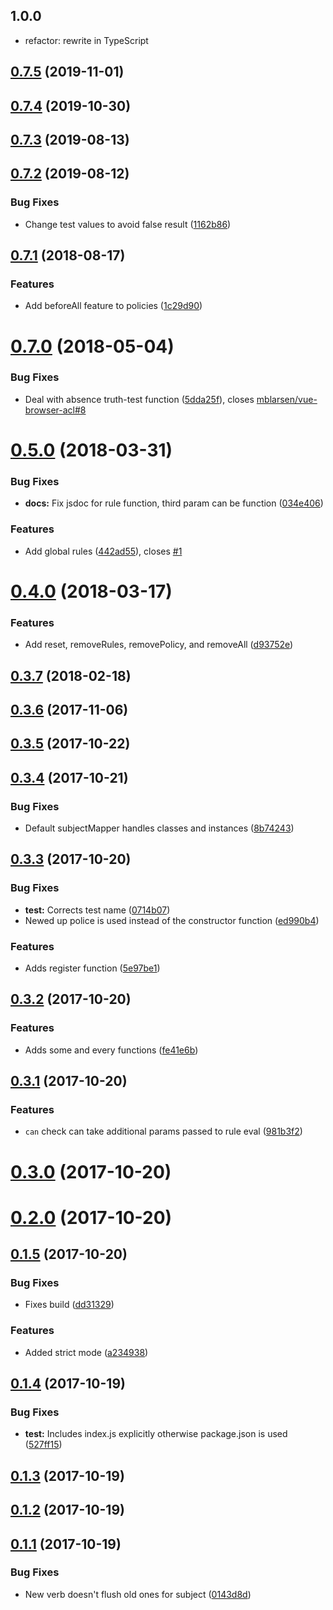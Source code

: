 ## 1.0.0

- refactor: rewrite in TypeScript

## [0.7.5](https://github.com/mblarsen/browser-acl/compare/v0.7.4...v0.7.5) (2019-11-01)

## [0.7.4](https://github.com/mblarsen/browser-acl/compare/v0.7.3...v0.7.4) (2019-10-30)

## [0.7.3](https://github.com/mblarsen/browser-acl/compare/v0.7.2...v0.7.3) (2019-08-13)

## [0.7.2](https://github.com/mblarsen/browser-acl/compare/v0.7.1...v0.7.2) (2019-08-12)

### Bug Fixes

- Change test values to avoid false result ([1162b86](https://github.com/mblarsen/browser-acl/commit/1162b86))

## [0.7.1](https://github.com/mblarsen/browser-acl/compare/v0.7.0...v0.7.1) (2018-08-17)

### Features

- Add beforeAll feature to policies ([1c29d90](https://github.com/mblarsen/browser-acl/commit/1c29d90))

# [0.7.0](https://github.com/mblarsen/browser-acl/compare/v0.5.0...v0.7.0) (2018-05-04)

### Bug Fixes

- Deal with absence truth-test function ([5dda25f](https://github.com/mblarsen/browser-acl/commit/5dda25f)), closes [mblarsen/vue-browser-acl#8](https://github.com/mblarsen/vue-browser-acl/issues/8)

# [0.5.0](https://github.com/mblarsen/browser-acl/compare/v0.4.0...v0.5.0) (2018-03-31)

### Bug Fixes

- **docs:** Fix jsdoc for rule function, third param can be function ([034e406](https://github.com/mblarsen/browser-acl/commit/034e406))

### Features

- Add global rules ([442ad55](https://github.com/mblarsen/browser-acl/commit/442ad55)), closes [#1](https://github.com/mblarsen/browser-acl/issues/1)

# [0.4.0](https://github.com/mblarsen/browser-acl/compare/v0.3.7...v0.4.0) (2018-03-17)

### Features

- Add reset, removeRules, removePolicy, and removeAll ([d93752e](https://github.com/mblarsen/browser-acl/commit/d93752e))

## [0.3.7](https://github.com/mblarsen/browser-acl/compare/v0.3.6...v0.3.7) (2018-02-18)

## [0.3.6](https://github.com/mblarsen/browser-acl/compare/v0.3.5...v0.3.6) (2017-11-06)

## [0.3.5](https://github.com/mblarsen/browser-acl/compare/v0.3.4...v0.3.5) (2017-10-22)

## [0.3.4](https://github.com/mblarsen/browser-acl/compare/v0.3.3...v0.3.4) (2017-10-21)

### Bug Fixes

- Default subjectMapper handles classes and instances ([8b74243](https://github.com/mblarsen/browser-acl/commit/8b74243))

## [0.3.3](https://github.com/mblarsen/browser-acl/compare/v0.3.2...v0.3.3) (2017-10-20)

### Bug Fixes

- **test:** Corrects test name ([0714b07](https://github.com/mblarsen/browser-acl/commit/0714b07))
- Newed up police is used instead of the constructor function ([ed990b4](https://github.com/mblarsen/browser-acl/commit/ed990b4))

### Features

- Adds register function ([5e97be1](https://github.com/mblarsen/browser-acl/commit/5e97be1))

## [0.3.2](https://github.com/mblarsen/browser-acl/compare/v0.3.1...v0.3.2) (2017-10-20)

### Features

- Adds some and every functions ([fe41e6b](https://github.com/mblarsen/browser-acl/commit/fe41e6b))

## [0.3.1](https://github.com/mblarsen/browser-acl/compare/v0.3.0...v0.3.1) (2017-10-20)

### Features

- `can` check can take additional params passed to rule eval ([981b3f2](https://github.com/mblarsen/browser-acl/commit/981b3f2))

# [0.3.0](https://github.com/mblarsen/browser-acl/compare/v0.2.0...v0.3.0) (2017-10-20)

# [0.2.0](https://github.com/mblarsen/browser-acl/compare/v0.1.5...v0.2.0) (2017-10-20)

## [0.1.5](https://github.com/mblarsen/browser-acl/compare/v0.1.4...v0.1.5) (2017-10-20)

### Bug Fixes

- Fixes build ([dd31329](https://github.com/mblarsen/browser-acl/commit/dd31329))

### Features

- Added strict mode ([a234938](https://github.com/mblarsen/browser-acl/commit/a234938))

## [0.1.4](https://github.com/mblarsen/browser-acl/compare/v0.1.3...v0.1.4) (2017-10-19)

### Bug Fixes

- **test:** Includes index.js explicitly otherwise package.json is used ([527ff15](https://github.com/mblarsen/browser-acl/commit/527ff15))

## [0.1.3](https://github.com/mblarsen/browser-acl/compare/v0.1.2...v0.1.3) (2017-10-19)

## [0.1.2](https://github.com/mblarsen/browser-acl/compare/v0.1.1...v0.1.2) (2017-10-19)

## [0.1.1](https://github.com/mblarsen/browser-acl/compare/0143d8d...v0.1.1) (2017-10-19)

### Bug Fixes

- New verb doesn't flush old ones for subject ([0143d8d](https://github.com/mblarsen/browser-acl/commit/0143d8d))
